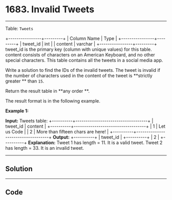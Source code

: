 # 1683. Invalid Tweets

---

Table: `Tweets`


+----------------+---------+
| Column Name    | Type    |
+----------------+---------+
| tweet_id       | int     |
| content        | varchar |
+----------------+---------+
tweet_id is the primary key (column with unique values) for this table.
content consists of characters on an American Keyboard, and no other special characters.
This table contains all the tweets in a social media app.


 

Write a solution to find the IDs of the invalid tweets. The tweet is invalid if the number of characters used in the content of the tweet is **strictly greater ** than `15`.

Return the result table in **any order **.

The result format is in the following example.

 

**Example 1:**


**Input:** 
Tweets table:
+----------+-----------------------------------+
| tweet_id | content                           |
+----------+-----------------------------------+
| 1        | Let us Code                       |
| 2        | More than fifteen chars are here! |
+----------+-----------------------------------+
**Output:** 
+----------+
| tweet_id |
+----------+
| 2        |
+----------+
**Explanation:** 
Tweet 1 has length = 11. It is a valid tweet.
Tweet 2 has length = 33. It is an invalid tweet.

---

## Solution



---

## Code
```python


```